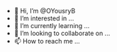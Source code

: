 - 👋 Hi, I’m @OYousryB
- 👀 I’m interested in ...
- 🌱 I’m currently learning ...
- 💞️ I’m looking to collaborate on ...
- 📫 How to reach me ...

<!---
OYousryB/OYousryB is a ✨ special ✨ repository because its `README.md` (this file) appears on your GitHub profile.
You can click the Preview link to take a look at your changes.
--->
